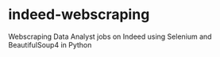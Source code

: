 # indeed-webscraping
Webscraping Data Analyst jobs on Indeed using Selenium and BeautifulSoup4 in Python
